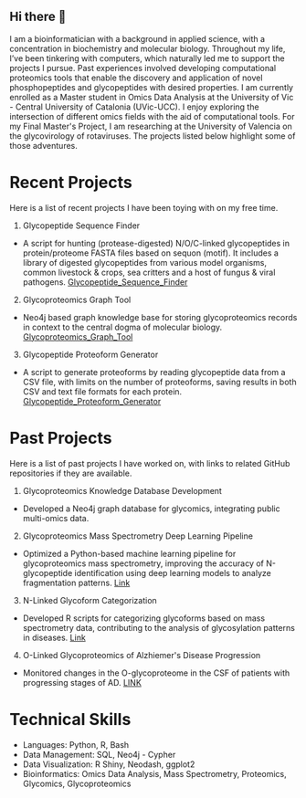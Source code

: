## Hi there 👋

<!--
**RichardDShipman/RichardDShipman** is a ✨ _special_ ✨ repository because its `README.md` (this file) appears on your GitHub profile.
-->

I am a bioinformatician with a background in applied science, with a concentration in biochemistry and molecular biology. Throughout my life, I’ve been tinkering with computers, which naturally led me to support the projects I pursue. Past experiences involved developing computational proteomics tools that enable the discovery and application of novel phosphopeptides and glycopeptides with desired properties.  I am currently enrolled as a Master student in Omics Data Analysis at the University of Vic - Central University of Catalonia (UVic-UCC). I enjoy exploring the intersection of different omics fields with the aid of computational tools. For my Final Master's Project, I am researching at the University of Valencia on the glycovirology of rotaviruses. The projects listed below highlight some of those adventures.

# Recent Projects

Here is a list of recent projects I have been toying with on my free time.

1. Glycopeptide Sequence Finder 
- A script for hunting (protease-digested) N/O/C-linked glycopeptides in protein/proteome FASTA files based on sequon (motif). It includes a library of digested glycopeptides from various model organisms, common livestock & crops, sea critters and a host of fungus & viral pathogens. [Glycopeptide_Sequence_Finder](https://github.com/RichardDShipman/Glycopeptide_Sequence_Finder)
2. Glycoproteomics Graph Tool 
- Neo4j based graph knowledge base for storing glycoproteomics records in context to the central dogma of molecular biology. [Glycoproteomics_Graph_Tool](https://github.com/RichardDShipman/Glycoproteomics_Graph_Tool)
3.  Glycopeptide Proteoform Generator 
- A script to generate proteoforms by reading glycopeptide data from a CSV file, with limits on the number of proteoforms, saving results in both CSV and text file formats for each protein. [Glycopeptide_Proteoform_Generator](https://github.com/RichardDShipman/Glycopeptide_Proteoform_Generator)

# Past Projects

Here is a list of past projects I have worked on, with links to related GitHub repositories if they are available. 

1.	Glycoproteomics Knowledge Database Development 
- Developed a Neo4j graph database for glycomics, integrating public multi-omics data.
2.	Glycoproteomics Mass Spectrometry Deep Learning Pipeline 
- Optimized a Python-based machine learning pipeline for glycoproteomics mass spectrometry, improving the accuracy of N-glycopeptide identification using deep learning models to analyze fragmentation patterns. [Link](https://github.com/Vennbiosciences/D-Va-GlycoML)
3.	N-Linked Glycoform Categorization 
- Developed R scripts for categorizing glycoforms based on mass spectrometry data, contributing to the analysis of glycosylation patterns in diseases. [Link](10.1016/j.mcpro.2021.100081)
4. O-Linked Glycoproteomics of Alzhiemer's Disease Progression
- Monitored changes in the O-glycoproteome in the CSF of patients with progressing stages of AD. [LINK](https://pubmed.ncbi.nlm.nih.gov/34964596/)

# Technical Skills

- Languages: Python, R, Bash
- Data Management: SQL, Neo4j - Cypher
- Data Visualization: R Shiny, Neodash, ggplot2
- Bioinformatics: Omics Data Analysis, Mass Spectrometry, Proteomics, Glycomics, Glycoproteomics
